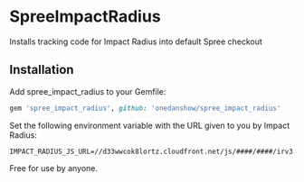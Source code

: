SpreeImpactRadius
=================

Installs tracking code for Impact Radius into default Spree checkout

Installation
------------

Add spree_impact_radius to your Gemfile:

```ruby
gem 'spree_impact_radius', github: 'onedanshow/spree_impact_radius'
```

Set the following environment variable with the URL given to you by Impact Radius:

```
IMPACT_RADIUS_JS_URL=//d33wwcok8lortz.cloudfront.net/js/####/####/irv3.js
```

Free for use by anyone.

